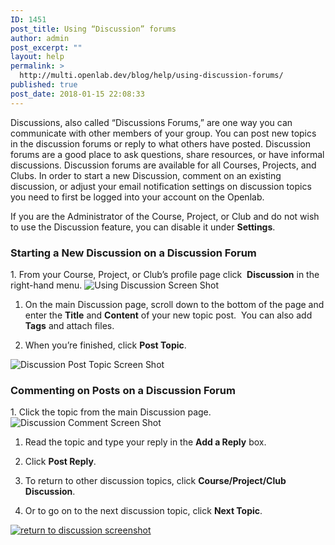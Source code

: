 ```yaml
---
ID: 1451
post_title: Using “Discussion” forums
author: admin
post_excerpt: ""
layout: help
permalink: >
  http://multi.openlab.dev/blog/help/using-discussion-forums/
published: true
post_date: 2018-01-15 22:08:33
---
```

Discussions, also called “Discussions Forums,” are one way you can communicate with other members of your group. You can post new topics in the discussion forums or reply to what others have posted. Discussion forums are a good place to ask questions, share resources, or have informal discussions. Discussion forums are available for all Courses, Projects, and Clubs. In order to start a new Discussion, comment on an existing discussion, or adjust your email notification settings on discussion topics you need to first be logged into your account on the Openlab.

If you are the Administrator of the Course, Project, or Club and do not wish to use the Discussion feature, you can disable it under <strong>Settings</strong>.
<h3><strong>Starting a New Discussion on a Discussion Forum</strong></h3>
1. From your Course, Project, or Club’s profile page click  <strong>Discussion</strong> in the right-hand menu.

<img class="alignnone wp-image-36512 size-full" src="https://openlab.citytech.cuny.edu/wp-content/uploads/2012/09/Using_Discussion_Forums_1_v2.png" sizes="(max-width: 1162px) 100vw, 1162px" srcset="https://openlab.citytech.cuny.edu/wp-content/uploads/2012/09/Using_Discussion_Forums_1_v2.png 1162w, https://openlab.citytech.cuny.edu/wp-content/uploads/2012/09/Using_Discussion_Forums_1_v2-300x173.png 300w, https://openlab.citytech.cuny.edu/wp-content/uploads/2012/09/Using_Discussion_Forums_1_v2-1024x591.png 1024w, https://openlab.citytech.cuny.edu/wp-content/uploads/2012/09/Using_Discussion_Forums_1_v2-32x18.png 32w" alt="Using Discussion Screen Shot" />

1. On the main Discussion page, scroll down to the bottom of the page and enter the <strong>Title</strong> and <strong>Content</strong> of your new topic post.  You can also add <strong>Tags</strong> and attach files.

2. When you’re finished, click <strong>Post Topic</strong>.

<img class="alignnone wp-image-36514 size-full" src="https://openlab.citytech.cuny.edu/wp-content/uploads/2012/09/Using_Discussion_Forums_3_v2.png" sizes="(max-width: 1152px) 100vw, 1152px" srcset="https://openlab.citytech.cuny.edu/wp-content/uploads/2012/09/Using_Discussion_Forums_3_v2.png 1152w, https://openlab.citytech.cuny.edu/wp-content/uploads/2012/09/Using_Discussion_Forums_3_v2-300x270.png 300w, https://openlab.citytech.cuny.edu/wp-content/uploads/2012/09/Using_Discussion_Forums_3_v2-1024x920.png 1024w, https://openlab.citytech.cuny.edu/wp-content/uploads/2012/09/Using_Discussion_Forums_3_v2-32x29.png 32w" alt="Discussion Post Topic Screen Shot" />
<h3><strong>Commenting on Posts on a Discussion Forum</strong></h3>
1. Click the topic from the main Discussion page.

<img class="alignnone wp-image-36515 size-full" src="https://openlab.citytech.cuny.edu/wp-content/uploads/2012/09/Using_Discussion_Forums_4_v2.png" sizes="(max-width: 1152px) 100vw, 1152px" srcset="https://openlab.citytech.cuny.edu/wp-content/uploads/2012/09/Using_Discussion_Forums_4_v2.png 1152w, https://openlab.citytech.cuny.edu/wp-content/uploads/2012/09/Using_Discussion_Forums_4_v2-300x155.png 300w, https://openlab.citytech.cuny.edu/wp-content/uploads/2012/09/Using_Discussion_Forums_4_v2-1024x529.png 1024w, https://openlab.citytech.cuny.edu/wp-content/uploads/2012/09/Using_Discussion_Forums_4_v2-32x17.png 32w" alt="Discussion Comment Screen Shot" />

1. Read the topic and type your reply in the <strong>Add a Reply</strong> box.

2. Click <strong>Post Reply</strong>.

3. To return to other discussion topics, click <strong>Course/Project/Club Discussion</strong>.

4. Or to go on to the next discussion topic, click <strong>Next Topic</strong>.

<a href="https://openlab.citytech.cuny.edu/wp-content/uploads/2012/09/Using_Discussion_Forums_5_v2.png"><img class="alignnone wp-image-36516 size-full" title="Using_Discussion_5" src="https://openlab.citytech.cuny.edu/wp-content/uploads/2012/09/Using_Discussion_Forums_5_v2.png" sizes="(max-width: 1153px) 100vw, 1153px" srcset="https://openlab.citytech.cuny.edu/wp-content/uploads/2012/09/Using_Discussion_Forums_5_v2.png 1153w, https://openlab.citytech.cuny.edu/wp-content/uploads/2012/09/Using_Discussion_Forums_5_v2-295x300.png 295w, https://openlab.citytech.cuny.edu/wp-content/uploads/2012/09/Using_Discussion_Forums_5_v2-1006x1024.png 1006w, https://openlab.citytech.cuny.edu/wp-content/uploads/2012/09/Using_Discussion_Forums_5_v2-32x32.png 32w" alt="return to discussion screenshot" /></a>

&nbsp;